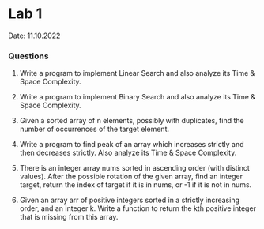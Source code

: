 # Lab 1

Date: 11.10.2022

### Questions

1. Write a program to implement Linear Search and also analyze its Time & Space Complexity.

2. Write a program to implement Binary Search and also analyze its Time & Space Complexity.

3. Given a sorted array of n elements, possibly with duplicates, find the number of occurrences of the target element.

4. Write a program to find peak of an array which increases strictly and then decreases strictly. Also analyze its Time & Space Complexity.

5. There is an integer array nums sorted in ascending order (with distinct values). After the possible rotation of the given array, find an integer target, return the index of target if it is in nums, or -1 if it is not in nums.

6. Given an array arr of positive integers sorted in a strictly increasing order, and an integer k. Write a function to return the kth positive integer that is missing from this array.
